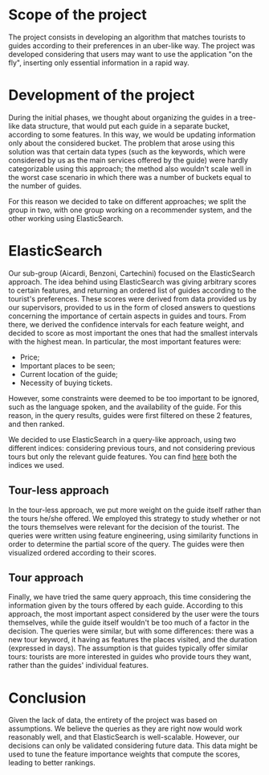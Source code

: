 # Scope of the project

The project consists in developing an algorithm that matches tourists to guides according to their preferences in an uber-like way. The project was developed considering that users may want to use the application "on the fly", inserting only essential information in a rapid way. 

# Development of the project

During the initial phases, we thought about organizing the guides in a tree-like data structure, that would put each guide in a separate bucket, according to some features. In this way, we would be updating information only about the considered bucket. The problem that arose using this solution was that certain data types (such as the keywords, which were considered by us as the main services offered by the guide) were hardly categorizable using this approach; the method also wouldn't scale well in the worst case scenario in which there was a number of buckets equal to the number of guides. 

For this reason we decided to take on different approaches; we split the group in two, with one group working on a recommender system, and the other working using ElasticSearch.

# ElasticSearch

Our sub-group (Aicardi, Benzoni, Cartechini) focused on the ElasticSearch approach. The idea behind using ElasticSearch was giving arbitrary scores to certain features, and returning an ordered list of guides according to the tourist's preferences. These scores were derived from data provided us by our supervisors, provided to us in the form of closed answers to questions concerning the importance of certain aspects in guides and tours. From there, we derived the confidence intervals for each feature weight, and decided to score as most important the ones that had the smallest intervals with the highest mean. In particular, the most important features were: 
- Price;
- Important places to be seen;
- Current location of the guide;
- Necessity of buying tickets.

However, some constraints were deemed to be too important to be ignored, such as the language spoken, and the availability of the guide. For this reason, in the query results, guides were first filtered on these 2 features, and then ranked.

We decided to use ElasticSearch in a query-like approach, using two different indices: considering previous tours, and not considering previous tours but only the relevant guide features. You can find [here](elasticsearch_schemas.md) both the indices we used.  

## Tour-less approach

In the tour-less approach, we put more weight on the guide itself rather than the tours he/she offered. We employed this strategy to study whether or not the tours themselves were relevant for the decision of the tourist. The queries were written using feature engineering, using similarity functions in order to determine the partial score of the query. The guides were then visualized ordered according to their scores.

## Tour approach

Finally, we have tried the same query approach, this time considering the information given by the tours offered by each guide. According to this approach, the most important aspect considered by the user were the tours themselves, while the guide itself wouldn't be too much of a factor in the decision. The queries were similar, but with some differences: there was a new tour keyword, it having as features the places visited, and the duration (expressed in days). The assumption is that guides typically offer similar tours: tourists are more interested in guides who provide tours they want, rather than the guides' individual features.

# Conclusion

Given the lack of data, the entirety of the project was based on assumptions. We believe the queries as they are right now would work reasonably well, and that ElasticSearch is well-scalable. However, our decisions can only be validated considering future data. This data might be used to tune the feature importance weights that compute the scores, leading to better rankings.
